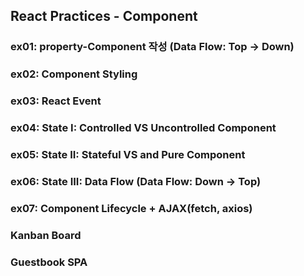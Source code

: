 ## React Practices - Component

### ex01: property-Component 작성 (Data Flow: Top -> Down)

### ex02: Component Styling

### ex03: React Event

### ex04: State I: Controlled VS Uncontrolled Component

### ex05: State II: Stateful VS and Pure Component

### ex06: State III: Data Flow (Data Flow: Down -> Top)

### ex07: Component Lifecycle + AJAX(fetch, axios)

### Kanban Board

### Guestbook SPA